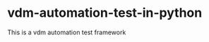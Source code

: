 vdm-automation-test-in-python
=============================

This is a vdm automation test framework
